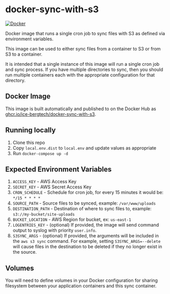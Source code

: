 # docker-sync-with-s3

[![Docker](https://github.com/ice-bergtech/docker-sync-with-s3/actions/workflows/docker-publish.yml/badge.svg)](https://github.com/ice-bergtech/docker-sync-with-s3/actions/workflows/docker-publish.yml)

Docker image that runs a single cron job to sync files with S3 as defined via environment variables.

This image can be used to either sync files from a container to S3 or from S3 to a container. 

It is intended that a single instance of this image will run a single cron job and sync process. If you have multiple 
directories to sync, then you should run multiple containers each with the appropriate configuration for that directory. 

## Docker Image

This image is built automatically and published to on the Docker Hub as [ghcr.io/ice-bergtech/docker-sync-with-s3](https://github.com/ice-bergtech/docker-sync-with-s3/pkgs/container/docker-sync-with-s3).


## Running locally

1. Clone this repo
2. Copy ```local.env.dist``` to ```local.env``` and update values as appropriate
3. Run ```docker-compose up -d```

## Expected Environment Variables

1. ```ACCESS_KEY``` - AWS Access Key
2. ```SECRET_KEY``` - AWS Secret Access Key
3. ```CRON_SCHEDULE``` - Schedule for cron job, for every 15 minutes it would be: ```*/15 * * * *```
4. ```SOURCE_PATH``` - Source files to be synced, example: ```/var/www/uploads```
5. ```DESTINATION_PATH``` - Destination of where to sync files to, example: ```s3://my-bucket/site-uploads```
6. ```BUCKET_LOCATION``` - AWS Region for bucket, ex: ```us-east-1```
7. ```LOGENTRIES_KEY``` - (optional) If provided, the image will send command output to syslog with priority ```user.info```.
8. ```S3SYNC_ARGS``` - (optional) If provided, the arguments will be included in the ```aws s3 sync``` command. For example, setting ```S3SYNC_ARGS=--delete``` will cause files in the destination to be deleted if they no longer exist in the source.

## Volumes
You will need to define volumes in your Docker configuration for sharing filesystem between your application 
containers and this sync container.
